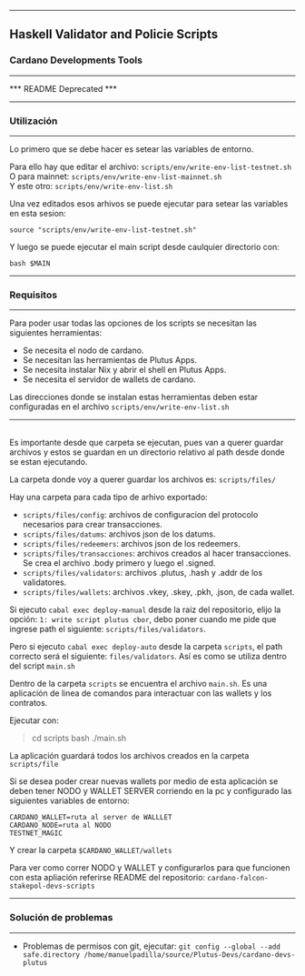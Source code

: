 
*******************************************  

## **Haskell Validator and Policie Scripts**


### **Cardano Developments Tools** 

*******************************************  

*** README Deprecated ***
 
*******************************************  

### Utilización

*******************************************  

Lo primero que se debe hacer es setear las variables de entorno. 

Para ello hay que editar el archivo: `scripts/env/write-env-list-testnet.sh`  
O para mainnet: `scripts/env/write-env-list-mainnet.sh`  
Y este otro: `scripts/env/write-env-list.sh`  

Una vez editados esos arhivos se puede ejecutar para setear las variables en esta sesion:
```
source "scripts/env/write-env-list-testnet.sh"
```

Y luego se puede ejecutar el main script desde caulquier directorio con: 
```
bash $MAIN
```

******************************************* 

### Requisitos

*******************************************  
  
Para poder usar todas las opciones de los scripts se necesitan las siguientes herramientas:  
  
- Se necesita el nodo de cardano.  
- Se necesitan las herramientas de Plutus Apps.  
- Se necesita instalar Nix y abrir el shell en Plutus Apps. 
- Se necesita el servidor de wallets de cardano.  

Las direcciones donde se instalan estas herramientas deben estar configuradas en el archivo `scripts/env/write-env-list.sh`     

*******************************************  

<br>
Es importante desde que carpeta se ejecutan, pues van a querer guardar archivos y estos se guardan en un directorio relativo al path desde donde se estan ejecutando.  

La carpeta donde voy a querer guardar los archivos es: `scripts/files/` 

  
Hay una carpeta para cada tipo de arhivo exportado:    

- `scripts/files/config`: archivos de configuracion del protocolo necesarios para crear transacciones.  
- `scripts/files/datums`: archivos json de los datums.    
- `scripts/files/redeemers`: archivos json de los redeemers. 
- `scripts/files/transacciones`: archivos creados al hacer transacciones. Se crea el archivo .body primero y luego el .signed.
- `scripts/files/validators`: archivos .plutus, .hash y .addr de los validatores.    
- `scripts/files/wallets`: archivos .vkey, .skey, .pkh, .json, de cada wallet.

Si ejecuto `cabal exec deploy-manual` desde la raiz del repositorio, elijo la opción: `1: write script plutus cbor`, debo poner cuando me pide que ingrese path el siguiente: `scripts/files/validators`.  
  
Pero si ejecuto `cabal exec deploy-auto` desde la carpeta `scripts`, el path correcto será el siguiente: `files/validators`. Así es como se utiliza dentro del script `main.sh`  

Dentro de la carpeta `scripts` se encuentra el archivo `main.sh`. 
Es una aplicación de linea de comandos para interactuar con las wallets y los contratos.
  
Ejecutar con:
> cd scripts
> bash ./main.sh

La aplicación guardará todos los archivos creados en la carpeta `scripts/file`

Si se desea poder crear nuevas wallets por medio de esta aplicación se deben tener NODO y WALLET SERVER corriendo en la pc y configurado las siguientes variables de entorno:    

```
CARDANO_WALLET=ruta al server de WALLLET    
CARDANO_NODE=ruta al NODO   
TESTNET_MAGIC  
```

Y crear la carpeta `$CARDANO_WALLET/wallets  `

Para ver como correr NODO y WALLET y configurarlos para que funcionen con esta apliación referirse README del repositorio: `cardano-falcon-stakepol-devs-scripts`    


*******************************************  
### Solución de problemas

*******************************************  

- Problemas de permisos con git, ejecutar: `git config --global --add safe.directory /home/manuelpadilla/source/Plutus-Devs/cardano-devs-plutus`


